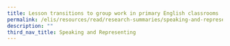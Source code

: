 ```yaml
---
title: Lesson transitions to group work in primary English classrooms
permalink: /elis/resources/read/research-summaries/speaking-and-representing/lesson-transitions-to-group-work/
description: ""
third_nav_title: Speaking and Representing
---
```

